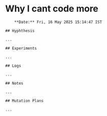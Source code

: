 # Why I cant code more
		**Date:** Fri, 16 May 2025 15:14:47 IST

	## Hyphthesis

	...

	## Experiments

	... 

	## Logs

	...
	
	## Notes

	...

	## Mutation Plans

	...